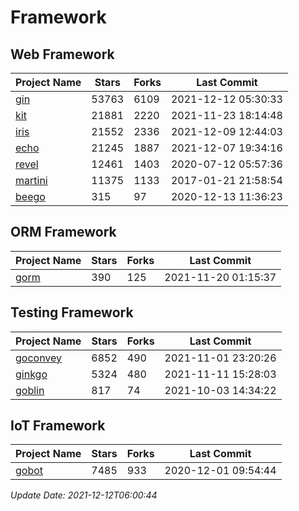 # Framework

## Web Framework
| Project Name | Stars | Forks | Last Commit |
| ------------ | ----- | ----- | ----------- |
| [gin](https://github.com/gin-gonic/gin) | 53763 | 6109 | 2021-12-12 05:30:33 |
| [kit](https://github.com/go-kit/kit) | 21881 | 2220 | 2021-11-23 18:14:48 |
| [iris](https://github.com/kataras/iris) | 21552 | 2336 | 2021-12-09 12:44:03 |
| [echo](https://github.com/labstack/echo) | 21245 | 1887 | 2021-12-07 19:34:16 |
| [revel](https://github.com/revel/revel) | 12461 | 1403 | 2020-07-12 05:57:36 |
| [martini](https://github.com/go-martini/martini) | 11375 | 1133 | 2017-01-21 21:58:54 |
| [beego](https://github.com/astaxie/beego) | 315 | 97 | 2020-12-13 11:36:23 |

## ORM Framework
| Project Name | Stars | Forks | Last Commit |
| ------------ | ----- | ----- | ----------- |
| [gorm](https://github.com/jinzhu/gorm) | 390 | 125 | 2021-11-20 01:15:37 |

## Testing Framework
| Project Name | Stars | Forks | Last Commit |
| ------------ | ----- | ----- | ----------- |
| [goconvey](https://github.com/smartystreets/goconvey) | 6852 | 490 | 2021-11-01 23:20:26 |
| [ginkgo](https://github.com/onsi/ginkgo) | 5324 | 480 | 2021-11-11 15:28:03 |
| [goblin](https://github.com/franela/goblin) | 817 | 74 | 2021-10-03 14:34:22 |

## IoT Framework
| Project Name | Stars | Forks | Last Commit |
| ------------ | ----- | ----- | ----------- |
| [gobot](https://github.com/hybridgroup/gobot) | 7485 | 933 | 2020-12-01 09:54:44 |

*Update Date: 2021-12-12T06:00:44*